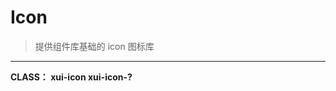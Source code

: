 # Icon

> 提供组件库基础的 icon 图标库

---

**CLASS： xui-icon xui-icon-?**

<template>
  <div class="demo-container">
    <div class="icon-wrap" v-for="(icon,index) in icons">
        <i :class="['xui-icon xui-icon-'+icon]"></i>
        <span>{{icon}}</span>
    </div>
  </div>
</template>

<script>
export default {
    data(){
        return {
            icons :[
            'accessory',
            'activity',
            'activity_fill',
            'add',
            'addition_fill',
            'addition',
            'addpeople_fill',
            'addpeople',
            'addressbook_fill',
            'addressbook',
            'barrage_fill',
            'barrage',
            'browse_fill',
            'browse',
            'brush',
            'brush_fill',
            'businesscard_fill',
            'businesscard',
            'camera_fill',
            'camera',
            'clock_fill',
            'clock',
            'close',
            'collection_fill',
            'collection',
            'computer_fill',
            'computer',
            'coordinates_fill',
            'coordinates',
            'coupons_fill',
            'coupons',
            'createtask_fill',
            'createtask',
            'customerservice_fill',
            'customerservice',
            'delete_fill',
            'delete',
            'document',
            'document_fill',
            'dynamic_fill',
            'dynamic',
            'editor',
            'eit',
            'emoji_fill',
            'emoji',
            'empty',
            'empty_fill',
            'enter',
            'enterinto',
            'enterinto_fill',
            'feedback_fill',
            'feedback',
            'flag_fill',
            'flag',
            'flashlight',
            'flashlight_fill',
            'flip',
            'flip_fill',
            'fullscreen',
            'group',
            'group_fill',
            'headlines_fill',
            'headlines',
            'homepage_fill',
            'homepage',
            'integral_fill',
            'integral',
            'interactive_fill',
            'interactive',
            'keyboard',
            'label',
            'label_fill',
            'like_fill',
            'like',
            'live_fill',
            'live',
            'lock_fill',
            'lock',
            'mail',
            'mail_fill',
            'manage_fill',
            'manage',
            'message',
            'message_fill',
            'mine',
            'mine_fill',
            'mobilephone_fill',
            'mobilephone',
            'more',
            'narrow',
            'offline_fill',
            'offline',
            'order_fill',
            'order',
            'other',
            'people_fill',
            'people',
            'picture_fill',
            'picture',
            'play',
            'play_fill',
            'playon_fill',
            'playon',
            'praise_fill',
            'praise',
            'prompt_fill',
            'prompt',
            'qrcode_fill',
            'qrcode',
            'redpacket_fill',
            'redpacket',
            'refresh',
            'remind_fill',
            'remind',
            'return',
            'right',
            'scan',
            'select_fill',
            'select',
            'send',
            'service_fill',
            'service',
            'setup_fill',
            'setup',
            'share_fill',
            'share',
            'shielding_fill',
            'shielding',
            'smallscreen_fill',
            'smallscreen',
            'stealth_fill',
            'stealth',
            'success_fill',
            'success',
            'suspend',
            'switch',
            'systemprompt_fill',
            'systemprompt',
            'tailor',
            'task',
            'task_fill',
            'tasklist_fill',
            'tasklist',
            'text',
            'time_fill',
            'time',
            'translation_fill',
            'translation',
            'trash',
            'trash_fill',
            'undo',
            'unlock_fill',
            'unlock',
            'video',
            'video_fill',
            'warning_fill',
            'warning',
            'workbench_fill',
            'workbench',
            'search',
            'searchfill',
            'qianniu',
            'publishgoods_fill',
            'shop_fill',
            'transaction_fill',
            'packup',
            'unfold',
            'wangwang',
            'financial_fill',
            'marketing_fill',
            'shake',
            'decoration_fill',
            'budaidise',
            'qianniudaidise',
            'questions',
            'supply',
            'tools',
            'int',
            'commodity',
            'zhtn'
            ]
        }
    },
  methods : {
      clickHandle(){
          alert('点击')
      }
  }
}
</script>

<style lang="scss">
.demo-container{
    padding:10px;
    .icon-wrap{
        display:inline-block;
        margin:3px;
        text-align:center;
        width:120px;
        height:80px;
        vertical-align:middle;
        i{
            font-size:28px;
        }
        span{
            display:block;
        }
    }
}
</style>
